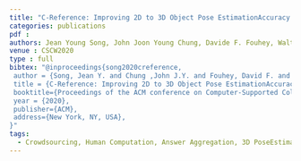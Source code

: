 ```yaml
---
title: "C-Reference: Improving 2D to 3D Object Pose EstimationAccuracy via Crowdsourced Joint Object Estimation"
categories: publications
pdf :
authors: Jean Young Song, John Joon Young Chung, Davide F. Fouhey, Walter S. Lasecki
venue : CSCW2020
type : full
bibtex: "@inproceedings{song2020creference,
 author = {Song, Jean Y. and Chung ,John J.Y. and Fouhey, David F. and Lasecki, Walter S.},
 title = {C-Reference: Improving 2D to 3D Object Pose EstimationAccuracy via Crowdsourced Joint Object Estimation},
 booktitle={Proceedings of the ACM conference on Computer-Supported Collaborative Work (CSCW '20)},
 year = {2020},
 publisher={ACM},
 address={New York, NY, USA},
}" 
tags:
  - Crowdsourcing, Human Computation, Answer Aggregation, 3D PoseEstimation, Computer Vision, Optimization, Soft Constraints
---
```

